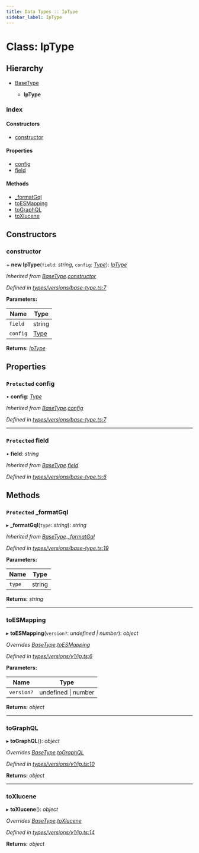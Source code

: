 ```yaml
---
title: Data Types :: IpType
sidebar_label: IpType
---
```


# Class: IpType

## Hierarchy

* [BaseType](basetype.md)

  * **IpType**

### Index

#### Constructors

* [constructor](iptype.md#constructor)

#### Properties

* [config](iptype.md#protected-config)
* [field](iptype.md#protected-field)

#### Methods

* [_formatGql](iptype.md#protected-_formatgql)
* [toESMapping](iptype.md#toesmapping)
* [toGraphQL](iptype.md#tographql)
* [toXlucene](iptype.md#toxlucene)

## Constructors

###  constructor

\+ **new IpType**(`field`: *string*, `config`: *[Type](../overview.md#type)*): *[IpType](iptype.md)*

*Inherited from [BaseType](basetype.md).[constructor](basetype.md#constructor)*

*Defined in [types/versions/base-type.ts:7](https://github.com/terascope/teraslice/blob/b0f73ab9/packages/data-types/src/types/versions/base-type.ts#L7)*

**Parameters:**

Name | Type |
------ | ------ |
`field` | string |
`config` | [Type](../overview.md#type) |

**Returns:** *[IpType](iptype.md)*

## Properties

### `Protected` config

• **config**: *[Type](../overview.md#type)*

*Inherited from [BaseType](basetype.md).[config](basetype.md#protected-config)*

*Defined in [types/versions/base-type.ts:7](https://github.com/terascope/teraslice/blob/b0f73ab9/packages/data-types/src/types/versions/base-type.ts#L7)*

___

### `Protected` field

• **field**: *string*

*Inherited from [BaseType](basetype.md).[field](basetype.md#protected-field)*

*Defined in [types/versions/base-type.ts:6](https://github.com/terascope/teraslice/blob/b0f73ab9/packages/data-types/src/types/versions/base-type.ts#L6)*

## Methods

### `Protected` _formatGql

▸ **_formatGql**(`type`: *string*): *string*

*Inherited from [BaseType](basetype.md).[_formatGql](basetype.md#protected-_formatgql)*

*Defined in [types/versions/base-type.ts:19](https://github.com/terascope/teraslice/blob/b0f73ab9/packages/data-types/src/types/versions/base-type.ts#L19)*

**Parameters:**

Name | Type |
------ | ------ |
`type` | string |

**Returns:** *string*

___

###  toESMapping

▸ **toESMapping**(`version?`: *undefined | number*): *object*

*Overrides [BaseType](basetype.md).[toESMapping](basetype.md#abstract-toesmapping)*

*Defined in [types/versions/v1/ip.ts:6](https://github.com/terascope/teraslice/blob/b0f73ab9/packages/data-types/src/types/versions/v1/ip.ts#L6)*

**Parameters:**

Name | Type |
------ | ------ |
`version?` | undefined \| number |

**Returns:** *object*

___

###  toGraphQL

▸ **toGraphQL**(): *object*

*Overrides [BaseType](basetype.md).[toGraphQL](basetype.md#abstract-tographql)*

*Defined in [types/versions/v1/ip.ts:10](https://github.com/terascope/teraslice/blob/b0f73ab9/packages/data-types/src/types/versions/v1/ip.ts#L10)*

**Returns:** *object*

___

###  toXlucene

▸ **toXlucene**(): *object*

*Overrides [BaseType](basetype.md).[toXlucene](basetype.md#abstract-toxlucene)*

*Defined in [types/versions/v1/ip.ts:14](https://github.com/terascope/teraslice/blob/b0f73ab9/packages/data-types/src/types/versions/v1/ip.ts#L14)*

**Returns:** *object*

